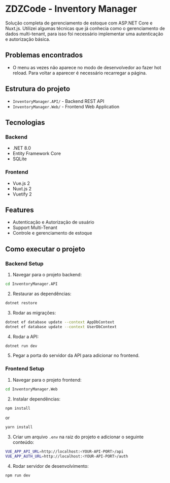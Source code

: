 # ZDZCode - Inventory Manager

Solução completa de gerenciamento de estoque com ASP.NET Core e Nuxt.js. Utilizei algumas técnicas que já conhecia como o gerenciamento de dados 
multi-tenant, para isso foi necessário implementar uma autenticação e autorização básica.

## Problemas encontrados

- O menu as vezes não aparece no modo de desenvolvedor ao fazer hot reload. Para voltar a aparecer é necessário recarregar a página.  

## Estrutura do projeto

- `InventoryManager.API/` - Backend REST API
- `InventoryManager.Web/` - Frontend Web Application

## Tecnologias

### Backend
- .NET 8.0
- Entity Framework Core
- SQLite

### Frontend
- Vue.js 2
- Nuxt.js 2
- Vuetify 2


## Features

- Autenticação e Autorização de usuário
- Support Multi-Tenant
- Controle e gerenciamento de estoque


## Como executar o projeto


### Backend Setup

1. Navegar para o projeto backend:
```bash
cd InventoryManager.API
```

2. Restaurar as dependências:
```bash
dotnet restore
```
3. Rodar as migrações:
```bash
dotnet ef database update --context AppDbContext
dotnet ef database update --context UserDbContext
```
4. Rodar a API:
```bash
dotnet run dev
```
5. Pegar a porta do servidor da API para adicionar no frontend.


### Frontend Setup

1. Navegar para o projeto frontend:
```bash
cd InventoryManager.Web
```

2. Instalar dependências:
```bash
npm install
```
or
```bash
yarn install
```

3. Criar um arquivo `.env` na raiz do projeto e adicionar o seguinte conteúdo:
```bash
VUE_APP_API_URL=http://localhost:<YOUR-API-PORT>/api
VUE_APP_AUTH_URL=http://localhost:<YOUR-API-PORT>/auth
```

4. Rodar servidor de desenvolvimento:
```bash
npm run dev
```



